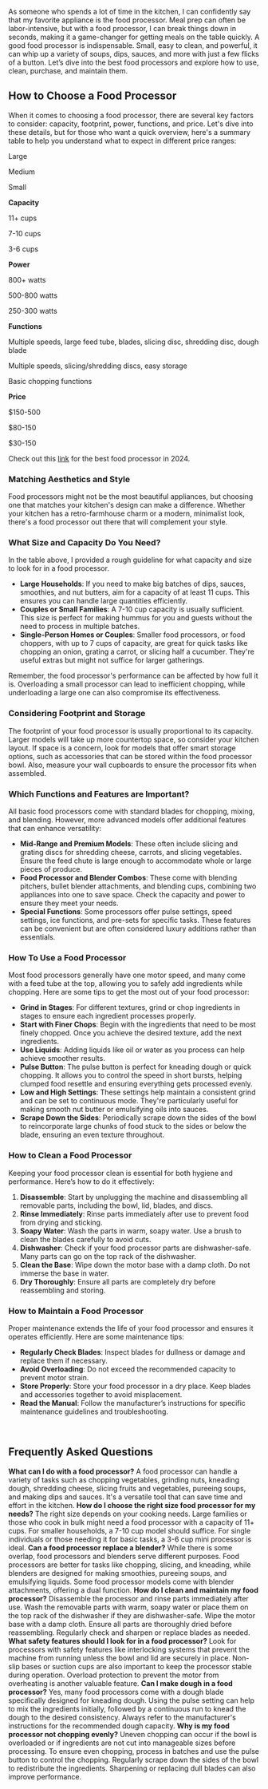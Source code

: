 As someone who spends a lot of time in the kitchen, I can confidently say that my favorite appliance is the food processor. Meal prep can often be labor-intensive, but with a food processor, I can break things down in seconds, making it a game-changer for getting meals on the table quickly. A good food processor is indispensable. Small, easy to clean, and powerful, it can whip up a variety of soups, dips, sauces, and more with just a few flicks of a button. Let’s dive into the best food processors and explore how to use, clean, purchase, and maintain them.

How to Choose a Food Processor
------------------------------

When it comes to choosing a food processor, there are several key factors to consider: capacity, footprint, power, functions, and price. Let's dive into these details, but for those who want a quick overview, here's a summary table to help you understand what to expect in different price ranges:

Large

Medium

Small

**Capacity**

11+ cups

7-10 cups

3-6 cups

**Power**

800+ watts

500-800 watts

250-300 watts

**Functions**

Multiple speeds, large feed tube, blades, slicing disc, shredding disc, dough blade

Multiple speeds, slicing/shredding discs, easy storage

Basic chopping functions

**Price**

$150-500

$80-150

$30-150

Check out this [link](https://kitchengearhub.shop/) for the best food processor in 2024.

### Matching Aesthetics and Style

Food processors might not be the most beautiful appliances, but choosing one that matches your kitchen's design can make a difference. Whether your kitchen has a retro-farmhouse charm or a modern, minimalist look, there's a food processor out there that will complement your style.

### What Size and Capacity Do You Need?

In the table above, I provided a rough guideline for what capacity and size to look for in a food processor.

*   **Large Households**: If you need to make big batches of dips, sauces, smoothies, and nut butters, aim for a capacity of at least 11 cups. This ensures you can handle large quantities efficiently.
*   **Couples or Small Families**: A 7-10 cup capacity is usually sufficient. This size is perfect for making hummus for you and guests without the need to process in multiple batches.
*   **Single-Person Homes or Couples**: Smaller food processors, or food choppers, with up to 7 cups of capacity, are great for quick tasks like chopping an onion, grating a carrot, or slicing half a cucumber. They're useful extras but might not suffice for larger gatherings.

Remember, the food processor's performance can be affected by how full it is. Overloading a small processor can lead to inefficient chopping, while underloading a large one can also compromise its effectiveness.

### Considering Footprint and Storage

The footprint of your food processor is usually proportional to its capacity. Larger models will take up more countertop space, so consider your kitchen layout. If space is a concern, look for models that offer smart storage options, such as accessories that can be stored within the food processor bowl. Also, measure your wall cupboards to ensure the processor fits when assembled.

### Which Functions and Features are Important?

All basic food processors come with standard blades for chopping, mixing, and blending. However, more advanced models offer additional features that can enhance versatility:

*   **Mid-Range and Premium Models**: These often include slicing and grating discs for shredding cheese, carrots, and slicing vegetables. Ensure the feed chute is large enough to accommodate whole or large pieces of produce.
*   **Food Processor and Blender Combos**: These come with blending pitchers, bullet blender attachments, and blending cups, combining two appliances into one to save space. Check the capacity and power to ensure they meet your needs.
*   **Special Functions**: Some processors offer pulse settings, speed settings, ice functions, and pre-sets for specific tasks. These features can be convenient but are often considered luxury additions rather than essentials.

### How To Use a Food Processor

Most food processors generally have one motor speed, and many come with a feed tube at the top, allowing you to safely add ingredients while chopping. Here are some tips to get the most out of your food processor:

*   **Grind in Stages**: For different textures, grind or chop ingredients in stages to ensure each ingredient processes properly.
*   **Start with Finer Chops**: Begin with the ingredients that need to be most finely chopped. Once you achieve the desired texture, add the next ingredients.
*   **Use Liquids**: Adding liquids like oil or water as you process can help achieve smoother results.
*   **Pulse Button**: The pulse button is perfect for kneading dough or quick chopping. It allows you to control the speed in short bursts, helping clumped food resettle and ensuring everything gets processed evenly.
*   **Low and High Settings**: These settings help maintain a consistent grind and can be set to continuous mode. They're particularly useful for making smooth nut butter or emulsifying oils into sauces.
*   **Scrape Down the Sides**: Periodically scrape down the sides of the bowl to reincorporate large chunks of food stuck to the sides or below the blade, ensuring an even texture throughout.

### How to Clean a Food Processor

Keeping your food processor clean is essential for both hygiene and performance. Here’s how to do it effectively:

1.  **Disassemble**: Start by unplugging the machine and disassembling all removable parts, including the bowl, lid, blades, and discs.
2.  **Rinse Immediately**: Rinse parts immediately after use to prevent food from drying and sticking.
3.  **Soapy Water**: Wash the parts in warm, soapy water. Use a brush to clean the blades carefully to avoid cuts.
4.  **Dishwasher**: Check if your food processor parts are dishwasher-safe. Many parts can go on the top rack of the dishwasher.
5.  **Clean the Base**: Wipe down the motor base with a damp cloth. Do not immerse the base in water.
6.  **Dry Thoroughly**: Ensure all parts are completely dry before reassembling and storing.

### How to Maintain a Food Processor

Proper maintenance extends the life of your food processor and ensures it operates efficiently. Here are some maintenance tips:

*   **Regularly Check Blades**: Inspect blades for dullness or damage and replace them if necessary.
*   **Avoid Overloading**: Do not exceed the recommended capacity to prevent motor strain.
*   **Store Properly**: Store your food processor in a dry place. Keep blades and accessories together to avoid misplacement.
*   **Read the Manual**: Follow the manufacturer’s instructions for specific maintenance guidelines and troubleshooting.

 

Frequently Asked Questions
--------------------------

**What can I do with a food processor?** A food processor can handle a variety of tasks such as chopping vegetables, grinding nuts, kneading dough, shredding cheese, slicing fruits and vegetables, pureeing soups, and making dips and sauces. It's a versatile tool that can save time and effort in the kitchen. **How do I choose the right size food processor for my needs?** The right size depends on your cooking needs. Large families or those who cook in bulk might need a food processor with a capacity of 11+ cups. For smaller households, a 7-10 cup model should suffice. For single individuals or those needing it for basic tasks, a 3-6 cup mini processor is ideal. **Can a food processor replace a blender?** While there is some overlap, food processors and blenders serve different purposes. Food processors are better for tasks like chopping, slicing, and kneading, while blenders are designed for making smoothies, pureeing soups, and emulsifying liquids. Some food processor models come with blender attachments, offering a dual function. **How do I clean and maintain my food processor?** Disassemble the processor and rinse parts immediately after use. Wash the removable parts with warm, soapy water or place them on the top rack of the dishwasher if they are dishwasher-safe. Wipe the motor base with a damp cloth. Ensure all parts are thoroughly dried before reassembling. Regularly check and sharpen or replace blades as needed. **What safety features should I look for in a food processor?** Look for processors with safety features like interlocking systems that prevent the machine from running unless the bowl and lid are securely in place. Non-slip bases or suction cups are also important to keep the processor stable during operation. Overload protection to prevent the motor from overheating is another valuable feature. **Can I make dough in a food processor?** Yes, many food processors come with a dough blade specifically designed for kneading dough. Using the pulse setting can help to mix the ingredients initially, followed by a continuous run to knead the dough to the desired consistency. Always refer to the manufacturer's instructions for the recommended dough capacity. **Why is my food processor not chopping evenly?** Uneven chopping can occur if the bowl is overloaded or if ingredients are not cut into manageable sizes before processing. To ensure even chopping, process in batches and use the pulse button to control the chopping. Regularly scrape down the sides of the bowl to redistribute the ingredients. Sharpening or replacing dull blades can also improve performance.
